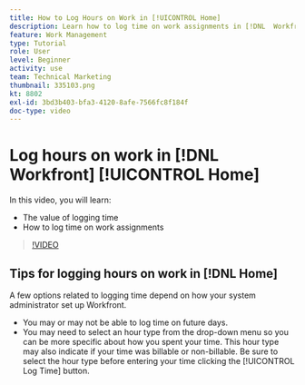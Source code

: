 ```yaml
---
title: How to Log Hours on Work in [!UICONTROL Home]
description: Learn how to log time on work assignments in [!DNL  Workfront]. Understand why logging time may be required at your organization.
feature: Work Management
type: Tutorial
role: User
level: Beginner
activity: use
team: Technical Marketing
thumbnail: 335103.png
kt: 8802
exl-id: 3bd3b403-bfa3-4120-8afe-7566fc8f184f
doc-type: video
---
```

# Log hours on work in [!DNL Workfront] [!UICONTROL Home]

In this video, you will learn:

* The value of logging time
* How to log time on work assignments

>[!VIDEO](https://video.tv.adobe.com/v/335103/?quality=12)

## Tips for logging hours on work in [!DNL Home]

A few options related to logging time depend on how your system administrator set up Workfront.

* You may or may not be able to log time on future days.
* You may need to select an hour type from the drop-down menu so you can be more specific about how you spent your time. This hour type may also indicate if your time was billable or non-billable. Be sure to select the hour type before entering your time clicking the [!UICONTROL Log Time] button.

<!---
learn more URLs
--->
